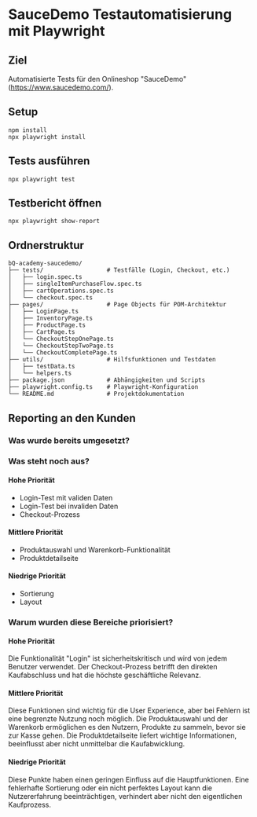 # SauceDemo Testautomatisierung mit Playwright

## Ziel
Automatisierte Tests für den Onlineshop "SauceDemo" (https://www.saucedemo.com/).
## Setup
```
npm install
npx playwright install
```
## Tests ausführen
```
npx playwright test
```
## Testbericht öffnen
```
npx playwright show-report
```
## Ordnerstruktur
```
bQ-academy-saucedemo/
├── tests/                  # Testfälle (Login, Checkout, etc.)
│   ├── login.spec.ts
│   ├── singleItemPurchaseFlow.spec.ts
│   ├── cartOperations.spec.ts
│   └── checkout.spec.ts
├── pages/                  # Page Objects für POM-Architektur
│   ├── LoginPage.ts
│   ├── InventoryPage.ts
│   ├── ProductPage.ts
│   ├── CartPage.ts
│   └── CheckoutStepOnePage.ts
│   └── CheckoutStepTwoPage.ts
│   └── CheckoutCompletePage.ts
├── utils/                  # Hilfsfunktionen und Testdaten
│   ├── testData.ts
│   └── helpers.ts
├── package.json            # Abhängigkeiten und Scripts
├── playwright.config.ts    # Playwright-Konfiguration
└── README.md               # Projektdokumentation
```

## Reporting an den Kunden

### Was wurde bereits umgesetzt?

### Was steht noch aus?
#### Hohe Priorität
- Login-Test mit validen Daten
- Login-Test bei invaliden Daten
- Checkout-Prozess
#### Mittlere Priorität
- Produktauswahl und Warenkorb-Funktionalität
- Produktdetailseite
#### Niedrige Priorität
- Sortierung
- Layout

### Warum wurden diese Bereiche priorisiert?
#### Hohe Priorität
Die Funktionalität "Login" ist sicherheitskritisch und wird von jedem Benutzer verwendet. Der Checkout-Prozess betrifft den direkten Kaufabschluss und hat die höchste geschäftliche Relevanz.
#### Mittlere Priorität
Diese Funktionen sind wichtig für die User Experience, aber bei Fehlern ist eine begrenzte Nutzung noch möglich. Die Produktauswahl und der Warenkorb ermöglichen es den Nutzern, Produkte zu sammeln, bevor sie zur Kasse gehen. Die Produktdetailseite liefert wichtige Informationen, beeinflusst aber nicht unmittelbar die Kaufabwicklung.

#### Niedrige Priorität
Diese Punkte haben einen geringen Einfluss auf die Hauptfunktionen. Eine fehlerhafte Sortierung oder ein nicht perfektes Layout kann die Nutzererfahrung beeinträchtigen, verhindert aber nicht den eigentlichen Kaufprozess.

